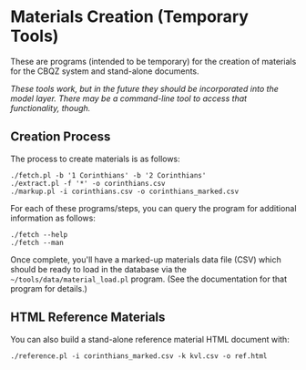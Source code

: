 # Materials Creation (Temporary Tools)

These are programs (intended to be temporary) for the creation of materials for
the CBQZ system and stand-alone documents.

*These tools work, but in the future they should be incorporated into the model layer. There may be a command-line tool to access that functionality, though.*

## Creation Process

The process to create materials is as follows:

    ./fetch.pl -b '1 Corinthians' -b '2 Corinthians'
    ./extract.pl -f '*' -o corinthians.csv
    ./markup.pl -i corinthians.csv -o corinthians_marked.csv

For each of these programs/steps, you can query the program for additional information as follows:

    ./fetch --help
    ./fetch --man

Once complete, you'll have a marked-up materials data file (CSV) which should be ready to load in the database via the `~/tools/data/material_load.pl` program. (See the documentation for that program for details.)

## HTML Reference Materials

You can also build a stand-alone reference material HTML document with:

    ./reference.pl -i corinthians_marked.csv -k kvl.csv -o ref.html
